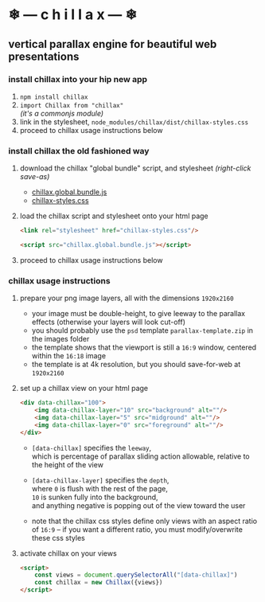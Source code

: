 
# ❄ — c h i l l a x — ❄
## vertical parallax engine for beautiful web presentations

### install chillax into your hip new app

1. `npm install chillax`
2. `import Chillax from "chillax"`  
	*(it's a commonjs module)*
3. link in the stylesheet, `node_modules/chillax/dist/chillax-styles.css`
4. proceed to chillax usage instructions below

### install chillax the old fashioned way

1. download the chillax "global bundle" script, and stylesheet *(right-click save-as)*

	- [chillax.global.bundle.js](https://raw.githubusercontent.com/chase-moskal/chillax/gh-pages/dist/chillax.global.bundle.js)
	- [chillax-styles.css](https://raw.githubusercontent.com/chase-moskal/chillax/gh-pages/dist/chillax-styles.css)

2. load the chillax script and stylesheet onto your html page

	```html
	<link rel="stylesheet" href="chillax-styles.css"/>

	<script src="chillax.global.bundle.js"></script>
	```

3. proceed to chillax usage instructions below

### chillax usage instructions

1. prepare your png image layers, all with the dimensions `1920x2160`

	- your image must be double-height, to give leeway to the parallax effects (otherwise your layers will look cut-off)
	- you should probably use the `psd` template `parallax-template.zip` in the images folder
	- the template shows that the viewport is still a `16:9` window, centered within the `16:18` image
	- the template is at 4k resolution, but you should save-for-web at `1920x2160`

2. set up a chillax view on your html page

	```html
	<div data-chillax="100">
		<img data-chillax-layer="10" src="background" alt=""/>
		<img data-chillax-layer="5" src="midground" alt=""/>
		<img data-chillax-layer="0" src="foreground" alt=""/>
	</div>
	```

	- `[data-chillax]` specifies the `leeway`,  
		which is percentage of parallax sliding action allowable, relative to the height of the view

	- `[data-chillax-layer]` specifies the `depth`,  
		where `0` is flush with the rest of the page,  
		`10` is sunken fully into the background,  
		and anything negative is popping out of the view toward the user

	- note that the chillax css styles define only views with an aspect ratio of `16:9` – if you want a different ratio, you must modify/overwrite these css styles

3. activate chillax on your views

	```html
	<script>
		const views = document.querySelectorAll("[data-chillax]")
		const chillax = new Chillax({views})
	</script>
	```
